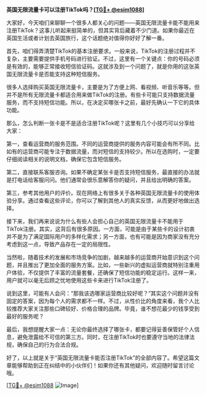 **英国无限流量卡可以注册TikTok吗？[[TG💪+ @esim1088](https://t.me/s/esim1088)]**

大家好，今天咱们来聊聊一个很多人都关心的问题——英国无限流量卡能不能用来注册TikTok？这事儿听起来挺简单的，但其实背后藏着不少门道。如果你最近在英国生活或者计划去英国旅行，这个话题绝对值得你好好了解一番。

首先，咱们得弄清楚TikTok的基本注册要求。一般来说，TikTok的注册过程并不复杂，主要需要提供手机号码进行验证。不过，这里有一个关键点：你的号码必须是有效的，能够正常接收短信验证码。这就涉及到一个问题了，就是你用的这张英国无限流量卡是否能支持这种短信服务。

很多人选择购买英国无限流量卡，主要是为了方便上网、看视频、听音乐等等。但并不是所有无限流量卡都适合用来做TikTok的注册。有些卡可能只支持数据流量服务，而不支持短信功能。所以，在决定买哪张卡之前，最好先确认一下它的具体功能。

那么，怎么判断一张卡是不是适合注册TikTok呢？这里有几个小技巧可以分享给大家：

第一，查看运营商的服务范围。不同的运营商提供的服务内容可能会有所不同。比如有的运营商可能专注于数据流量，而对短信的支持较少。所以在选购时，一定要仔细阅读相关的说明文档，确保它包含短信服务。

第二，直接联系客服咨询。如果不确定某张卡是否支持短信服务，最直接的办法就是打电话给客服问问。他们通常会很乐意解答你的疑问，并且给出明确的答案。

第三，参考其他用户的评价。现在网络上有很多关于各种英国无限流量卡的使用体验分享。通过查看这些评论，你可以了解到其他人的真实反馈，从而更好地做出选择。

接下来，我们再来说说为什么有些人会担心自己的英国无限流量卡不能用于TikTok注册。其实，这背后有很多原因。一方面，可能是由于某些卡的设计初衷并不是为了满足国际用户的多样化需求；另一方面，也有可能是因为商家没有充分考虑到这一点，导致产品存在一定的局限性。

当然啦，随着技术的发展和市场竞争的加剧，越来越多的运营商开始意识到这个问题，并且推出了更加全面的服务方案。比如，一些新兴的虚拟运营商就特别注重用户体验，不仅提供了丰富的流量套餐，还确保了短信功能的稳定运行。这样一来，用户就可以毫无后顾之忧地使用这些卡来进行TikTok注册了。

说到这里，可能有人会问：“那我该选哪家运营商比较好呢？”其实这个问题并没有固定的答案，因为每个人的需求都不一样。不过，从性价比的角度来看，我个人比较推荐大家关注那些口碑较好、价格合理的品牌。毕竟，谁不想花最少的钱享受到最好的服务呢？

最后，我想提醒大家一点：无论你最终选择了哪张卡，都要记得妥善保管好个人信息，避免泄露给不可信的第三方。同时，在注册TikTok时也要遵守当地的法律法规，确保自己的行为合法合规。

好了，以上就是关于“英国无限流量卡能否注册TikTok”的全部内容了。希望这篇文章能够帮助到正在纠结中的小伙伴们！如果你还有其他疑问，欢迎随时留言讨论哦。

[[TG💪+ @esim1088](https://t.me/s/esim1088) ![Image](https://i.postimg.cc/4NQfJmqS/Snipaste-2025-05-13-00-14-12.png)]
